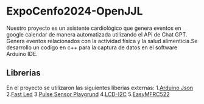 # ExpoCenfo2024-OpenJJL
  Nuestro proyecto es un asistente cardiológico que genera eventos en google calendar de manera automatizada utilizando el APi de Chat GPT. Genera eventos relacionados con la actividad física y la salud alimenticia.Se desarrollo un codigo en c++ para la captura de datos en el software Arduino IDE.
## Librerias 
En el proyecto se utilizaron las siguientes liberias externas:
1.[Arduino Json](https://arduinojson.org/?utm_source=meta&utm_medium=library.properties)
2.[Fast Led](https://github.com/FastLED/FastLED)
3.[Pulse Sensor Playgrund](https://github.com/WorldFamousElectronics/PulseSensorPlayground)
4.[LCD-I2C](https://github.com/hasenradball/LCD-I2C)
5.[EasyMFRC522](https://github.com/pablo-sampaio/easy_mfrc522)
